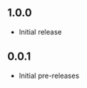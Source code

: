 <!-- https://developers.home-assistant.io/docs/add-ons/presentation#keeping-a-changelog -->

## 1.0.0

- Initial release

## 0.0.1

- Initial pre-releases